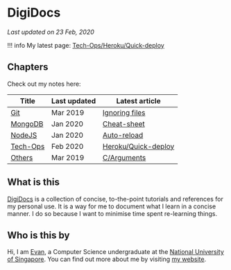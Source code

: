 # DigiDocs

*Last updated on 23 Feb, 2020*

!!! info
    My latest page: [Tech-Ops/Heroku/Quick-deploy](tech-ops/heroku/quick-deploy.md)

## Chapters

Check out my notes here:

| Title                        | Last updated               | Latest article          |
| ---------------------------- | ------------------- | ---------------- |
| [Git](git/ignoring-files.md) | Mar 2019 | [Ignoring files](git/ignoring-files.md) |
| [MongoDB](mongodb/cheat-sheet.md)    | Jan 2020 | [Cheat-sheet](mongodb/cheat-sheet.md) |
| [NodeJS](nodejs/auto-reload.md)    | Jan 2020 | [Auto-reload](nodejs/auto-reload.md) |
| [Tech-Ops](tech-ops/heroku/quick-deploy.md)    | Feb 2020 | [Heroku/Quick-deploy](tech-ops/heroku/quick-deploy.md) |
| [Others](c/arguments.md) | Mar 2019 | [C/Arguments](c/arguments.md) |

## What is this

[DigiDocs](https://digipie.github.io/digidocs/) is a collection of concise, to-the-point tutorials and references for my personal use. It is a way for me to document what I learn in a concise manner. I do so because I want to minimise time spent re-learning things.

## Who is this by

Hi, I am [Evan](http://www.evantay.com), a Computer Science undergraduate at the [National University of Singapore](https://www.comp.nus.edu.sg/). You can find out more about me by visiting [my website](http://www.evantay.com).
